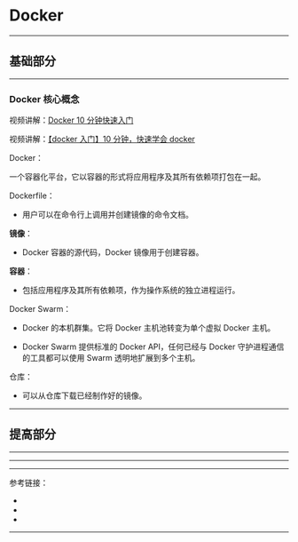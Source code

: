 # Docker

---

## 基础部分

---

### Docker 核心概念

视频讲解：[Docker 10 分钟快速入门](https://www.bilibili.com/video/BV1s54y1n7Ev)

视频讲解：[【docker 入门】10 分钟，快速学会 docker](https://www.bilibili.com/video/BV1R4411F7t9)

Docker：

一个容器化平台，它以容器的形式将应用程序及其所有依赖项打包在一起。

Dockerfile：

- 用户可以在命令行上调用并创建镜像的命令文档。

**镜像**：

- Docker 容器的源代码，Docker 镜像用于创建容器。

**容器**：

- 包括应用程序及其所有依赖项，作为操作系统的独立进程运行。

Docker Swarm：

- Docker 的本机群集。它将 Docker 主机池转变为单个虚拟 Docker 主机。

- Docker Swarm 提供标准的 Docker API，任何已经与 Docker 守护进程通信的工具都可以使用 Swarm 透明地扩展到多个主机。

仓库：

- 可以从仓库下载已经制作好的镜像。

---

## 提高部分

---

---







---

参考链接：

- []()
- []()
- []()

---













